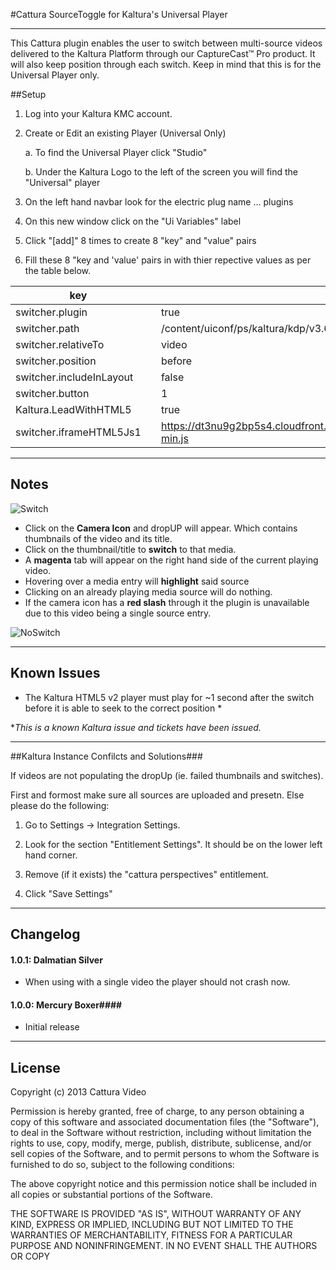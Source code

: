 #Cattura SourceToggle for Kaltura's Universal Player
***
This Cattura plugin enables the user to switch between multi-source videos delivered to the Kaltura Platform through our CaptureCast&trade; Pro product. It will also keep position through each switch. Keep in mind that this is for the Universal Player only. 

##Setup

1. Log into your Kaltura KMC account. 

2. Create or Edit an existing Player (Universal Only)
	
    a. To find the Universal Player click "Studio"

    b. Under the Kaltura Logo to the left of the screen you will find the "Universal" player

3. On the left hand navbar look for the electric plug name ... plugins

4. On this new window click on the "Ui Variables" label

5. Click "[add]" 8 times to create 8 "key" and "value" pairs

6. Fill these 8 "key and 'value' pairs in with thier repective values as per the table below. 
 

| key                      |   | value                                                                             |
|--------------------------|---|-----------------------------------------------------------------------------------|
| switcher.plugin          |   | true                                                                              |
| switcher.path            |   | /content/uiconf/ps/kaltura/kdp/v3.6.9/plugins/facadePlugin.swf                    |
| switcher.relativeTo      |   | video                                                                             |
| switcher.position        |   | before                                                                            |
| switcher.includeInLayout |   | false                                                                             |
| switcher.button          |   | 1                                                                                 |
| Kaltura.LeadWithHTML5    |   | true                                                                              |
| switcher.iframeHTML5Js1  |   | https://dt3nu9g2bp5s4.cloudfront.net/assets/sourcetoggle/2.0.0/js/switcher-min.js |

***

## Notes ##

![Switch](http://i.imgur.com/jNymEl5.png)

* Click on the **Camera Icon** and dropUP will appear. Which contains thumbnails of the video and its title.
* Click on the thumbnail/title to **switch** to that media.
* A **magenta** tab will appear on the right hand side of the current playing video.
* Hovering over a media entry will **highlight** said source
* Clicking on an already playing media source will do nothing. 
* If the camera icon has a **red slash** through it the plugin is unavailable due to this video being a single source entry.

![NoSwitch](http://i.imgur.com/qumfVQ6.png)

***
## Known Issues ##
  
 * The Kaltura HTML5 v2 player must play for ~1 second after the switch before it is able to seek to the correct position *

*_This is a known Kaltura issue and tickets have been issued._

***
##Kaltura Instance Confilcts and Solutions###

If videos are not populating the dropUp (ie. failed thumbnails and switches).

First and formost make sure all sources are uploaded and presetn. Else please do the following:

1. Go to Settings -> Integration Settings.

2. Look for the section "Entitlement Settings". It should be on the lower left hand corner. 

3. Remove (if it exists) the "cattura perspectives" entitlement.

4. Click "Save Settings"


***

## Changelog ##

#### 1.0.1: Dalmatian Silver ####

* When using with a single video the player should not crash now. 

#### 1.0.0: Mercury Boxer####

* Initial release


***
## License ##

Copyright (c) 2013 Cattura Video

Permission is hereby granted, free of charge, to any person obtaining a copy of this software and associated documentation files (the "Software"), to deal in the Software without restriction, including without limitation the rights to use, copy, modify, merge, publish, distribute, sublicense, and/or sell copies of the Software, and to permit persons to whom the Software is furnished to do so, subject to the following conditions:

The above copyright notice and this permission notice shall be included in all copies or substantial portions of the Software.

THE SOFTWARE IS PROVIDED "AS IS", WITHOUT WARRANTY OF ANY KIND, EXPRESS OR IMPLIED, INCLUDING BUT NOT LIMITED TO THE WARRANTIES OF MERCHANTABILITY, FITNESS FOR A PARTICULAR PURPOSE AND NONINFRINGEMENT. IN NO EVENT SHALL THE AUTHORS OR COPY